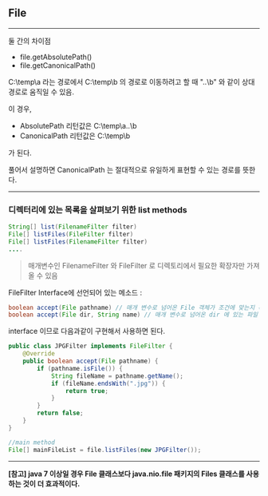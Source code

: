 ## File

---

둘 간의 차이점
- file.getAbsolutePath()
- file.getCanonicalPath()

C:\temp\a 라는 경로에서 C:\temp\b 의 경로로 이동하려고 할 때
"..\b" 와 같이 상대 경로로 움직일 수 있음.

이 경우, <br>
- AbsolutePath 리턴값은 C:\temp\a..\b
- CanonicalPath 리턴값은 C:\temp\b

가 된다.

풀어서 설명하면 CanonicalPath 는 절대적으로 유일하게 표현할 수 있는 경로를 뜻한다.


---

### 디렉터리에 있는 목록을 살펴보기 위한 list methods

```java
String[] list(FilenameFilter filter)
File[] listFiles(FileFilter filter)
File[] listFiles(FilenameFilter filter)
....
```

> 매개변수인 FilenameFilter 와 FileFilter 로 디렉토리에서 필요한 확장자만 가져올 수 있음


FileFilter Interface에 선언되어 있는 메소드 : 

```java
boolean accept(File pathname) // 매개 변수로 넘어온 File 객체가 조건에 맞는지 확인
boolean accept(File dir, String name) // 매개 변수로 넘어온 dir 에 있는 파일 이름이 조건에 맞는지 확인
```

interface 이므로 다음과같이 구현해서 사용하면 된다.

```java
public class JPGFilter implements FileFilter {
    @Override
    public boolean accept(File pathname) {
        if (pathname.isFile()) {
            String fileName = pathname.getName();
            if (fileName.endsWith(".jpg")) {
                return true;
            }
        }
        return false;
    }
}
```


```java
//main method
File[] mainFileList = file.listFiles(new JPGFilter());
```

---

**[참고] java 7 이상일 경우 File 클래스보다 java.nio.file 패키지의 Files 클래스를 사용하는 것이 더
효과적이다.**





